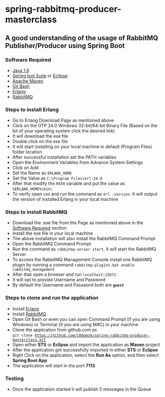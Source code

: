 # spring-rabbitmq-producer-masterclass

## A good understanding of the usage of RabbitMQ Publisher/Producer using Spring Boot

### Software Required
* [Java 1.8](https://www.oracle.com/in/java/technologies/javase/javase-jdk8-downloads.html)
* [Spring tool Suite](https://spring.io/tools) or [Eclipse](https://www.eclipse.org/downloads/packages/release/helios/sr1/eclipse-ide-java-developers)
* [Apache Maven](https://maven.apache.org/download.cgi)
* [Git Bash](https://gramfile.com/git-bash-download/)
* [Erlang](https://www.erlang.org/downloads)
* [RabbitMQ](https://www.rabbitmq.com/install-windows.html#installer)


### Steps to install Erlang
* Go to Erlang Download Page as mentioned above
* Click on the OTP 24.0 Windows 32-bit/64-bit Binary File (Based on the bit of your operating system click the desired link)
* It will download the exe file
* Double click on the exe file
* It will start installing on your local machine in default (Program Files) folder location
* After successful installation set the PATH variables
* Open the Environment Variables from Advance System Settings
* Click on Add
* Set the Name as `ERLANG_HOME`
* Set the Value as `C:\Program Files\erl-24.0`
* After that modify the `PATH` variable and put the value as `%ERLANG_HOME%\bin\`
* To verify open `cmd` and run the command as `erl -version`. It will output the version of installed Erlang in your local machine

### Steps to install RabbitMQ
* Download the .exe file from the Page as mentioned above in the [Software Required](https://github.com/c86amik/spring-rabbitmq-producer-masterclass#software-required) section
* Install the exe file in your local machine
* The above installation will also install the RabbitMQ Command Prompt
* Open the RabbitMQ Command Prompt
* Run the command as `rabbitmq-server start`. It will start the RabbitMQ Server
* To access the RabbitMQ Management Console install one RabbitMQ plugin by running a command `rabbitmq-plugins.bat enable rabbitmq_management`
* After that open a browser and run `localhost:15672`
* It will opt to provide Username and Password
* By default the Username and Password both are <strong>`guest`</strong>


### Steps to clone and run the application
* Install [Erlang](https://github.com/c86amik/spring-rabbitmq-producer-masterclass#steps-to-install-erlang)
* Install [RabbitMQ](https://github.com/c86amik/spring-rabbitmq-producer-masterclass#steps-to-install-rabbitmq)
* Open Git Bash or even you can open Command Prompt (if you are using Windows) or Terminal (if you are using MAC) in your machine
* Clone the application from github.com as   
<code>git clone https://github.com/c86amik/spring-rabbitmq-producer-masterclass.git</code>
* Open either <strong>STS</strong> or <strong>Eclipse</strong> and import the application as <strong>Maven</strong> project
* After the application got successfully imported in either <strong>STS</strong> or <strong>Eclipse</strong>
* Right Click on the application, select the <strong>Run As</strong> option, and then select <strong>Spring Boot App</strong>
* The application will start in the port <strong>7113</strong>

### Testing
* Once the application started it will publish 5 messages in the Queue